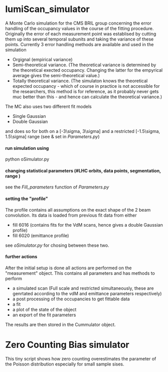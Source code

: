 # lumiScan_simulator
A Monte Carlo simulation for the CMS BRIL group concerning the error handling of the occupancy values in the course of the fitting procedure. Originally the error of each measurement point was establised by cutting them up into several temporal subunits and taking the variance of these points.
Currently 3 error handling methods are available and used in the simulation
* Orgignal (empirical variance)
* Semi-theoretical variance. (The theoretical variance is determined by the theoretical exected occupancy. Changing the latter for the empyrical average gives the semi-theoretical value.)
* Totally theoretical variance. (The simulaton knows the theoretical expected occupancy - which of course in practice is not accessible for the researchers, this method is for reference, as it probably never gets muc better than this - and hence can calculate the theoretical variance.)

The MC also uses two different fit models

* Single Gaussian
* Double Gaussian

and does so for both on a [-3\sigma, 3\sigma] and a restricted [-1.5\sigma, 1.5\sigma] range (see & set in *Parameters.py*)

#### run simulation using 
python oSimulator.py

#### changing statistical parameters (\#LHC orbits, data points, segmentation, range )
see the *Fill_parameters* function of *Parameters.py*

#### setting the "profile"
The profile contains all assumptions on the exact shape of the 2 beam convolution. 
Its data is loaded from previous fit data from either 
* fill 6016 (contains fits for the VdM scans, hence gives a double Gaussian profile)
* fill 6020 (emittance profile)

see *oSimulator.py* for chosing between these two.

#### further actions
After the initial setup is done all actions are performed on the "measurement" object.
This contains all parameters and has methods to perform
* a simulated scan (Full scale and restricted simultaneously, these are genrtated according to the vdM and emittance parameters respectively)
* a post processing of the occupancies to get fittable data
* a fit
* a plot of the state of the object 
* an export of the fit parameters

The results are then stored in the Cummulator object.

# Zero Counting Bias simulator
This tiny script shows how zero counting overestimates the parameter of the Poisson distribution especially for small sample sises. 
